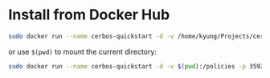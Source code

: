 # Install from Docker Hub

```bash
sudo docker run --name cerbos-quickstart -d -v /home/kyung/Projects/cerbos-quickstart:/policies -p 3592:3592 ghcr.io/cerbos/cerbos:0.40.0
```

or use `$(pwd)` to mount the current directory:

```bash
sudo docker run --name cerbos-quickstart -d -v $(pwd):/policies -p 3592:3592 ghcr.io/cerbos/cerbos:0.40.0
```
